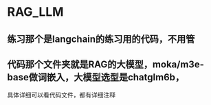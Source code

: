 # RAG_LLM
## 练习那个是langchain的练习用的代码，不用管
## 代码那个文件夹就是RAG的大模型，moka/m3e-base做词嵌入，大模型选型是chatglm6b，

具体详细可以看代码文件，都有详细注释

